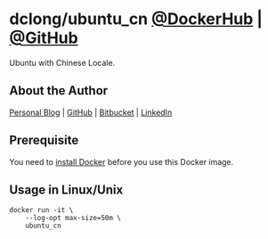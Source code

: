 # dclong/ubuntu_cn [@DockerHub](https://hub.docker.com/r/dclong/ubuntu_cn/) | [@GitHub](https://github.com/dclong/docker-ubuntu_cn)

Ubuntu with Chinese Locale.

## About the Author

[Personal Blog](http://www.legendu.net)   |   [GitHub](https://github.com/dclong)   |   [Bitbucket](https://bitbucket.org/dclong/)   |   [LinkedIn](http://www.linkedin.com/in/ben-chuanlong-du-1239b221/)

## Prerequisite
You need to [install Docker](http://www.legendu.net/en/blog/docker-installation/) before you use this Docker image.


## Usage in Linux/Unix

```
docker run -it \
    --log-opt max-size=50m \
    ubuntu_cn
```
